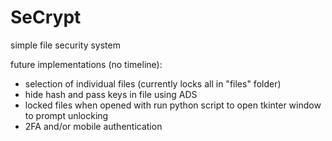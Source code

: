 # SeCrypt

simple file security system

future implementations (no timeline):
- selection of individual files (currently locks all in "files" folder)
- hide hash and pass keys in file using ADS
- locked files when opened with run python script to open tkinter window to prompt unlocking
- 2FA and/or mobile authentication
